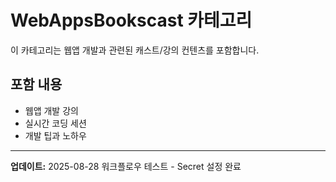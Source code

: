# WebAppsBookscast 카테고리

이 카테고리는 웹앱 개발과 관련된 캐스트/강의 컨텐츠를 포함합니다.

## 포함 내용

- 웹앱 개발 강의
- 실시간 코딩 세션
- 개발 팁과 노하우

---

**업데이트:** 2025-08-28 워크플로우 테스트 - Secret 설정 완료
